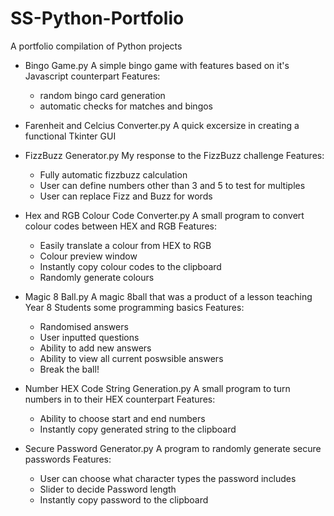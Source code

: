 # SS-Python-Portfolio
A portfolio compilation of Python projects

- Bingo Game.py
  A simple bingo game with features based on it's Javascript counterpart
 Features:
  - random bingo card generation
  - automatic checks for matches and bingos
 
- Farenheit and Celcius Converter.py
  A quick excersize in creating a functional Tkinter GUI
 
- FizzBuzz Generator.py
  My response to the FizzBuzz challenge
 Features:
  - Fully automatic fizzbuzz calculation
  - User can define numbers other than 3 and 5 to test for multiples
  - User can replace Fizz and Buzz for words
 
- Hex and RGB Colour Code Converter.py
  A small program to convert colour codes between HEX and RGB
 Features:
  - Easily translate a colour from HEX to RGB
  - Colour preview window
  - Instantly copy colour codes to the clipboard
  - Randomly generate colours
 
- Magic 8 Ball.py
  A magic 8ball that was a product of a lesson teaching Year 8 Students some programming basics
 Features:
  - Randomised answers
  - User inputted questions
  - Ability to add new answers
  - Ability to view all current poswsible answers
  - Break the ball!
 
- Number HEX Code String Generation.py
  A small program to turn numbers in to their HEX counterpart
 Features:
  - Ability to choose start and end numbers
  - Instantly copy generated string to the clipboard
 
- Secure Password Generator.py
  A program to randomly generate secure passwords
 Features:
  - User can choose what character types the password includes
  - Slider to decide Password length
  - Instantly copy password to the clipboard
